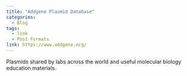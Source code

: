 ```yaml
---
title: "Addgene Plasmid Database"
categories:
  - Blog
tags:
  - link
  - Post Formats
link: https://www.addgene.org/
---
```


Plasmids shared by labs across the world and useful molecular biology education materials.

